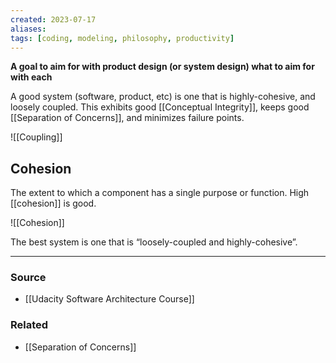 ```yaml
---
created: 2023-07-17
aliases: 
tags: [coding, modeling, philosophy, productivity]
---
```


**A goal to aim for with product design (or system design) what to aim for with each**

A good system (software, product, etc) is one that is highly-cohesive, and loosely coupled. This exhibits good [[Conceptual Integrity]], keeps good [[Separation of Concerns]], and minimizes failure points.

![[Coupling]]

## Cohesion
The extent to which a component has a single purpose or function. High [[cohesion]] is good.

![[Cohesion]]

The best system is one that is “loosely-coupled and highly-cohesive”.

---
### Source
- [[Udacity Software Architecture Course]]

### Related
- [[Separation of Concerns]]
 